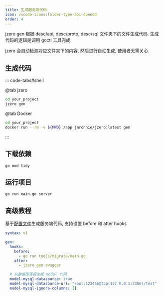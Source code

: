 ```yaml
---
title: 生成服务端代码
icon: vscode-icons:folder-type-api-opened
order: 4
---
```


jzero gen 根据 desc/api, desc/proto, desc/sql 文件夹下的文件生成代码. 生成代码的逻辑是调用 goctl 工具完成.

jzero 会自动检测对应文件夹下的内容, 然后进行自动生成, 使用者无需关心.

## 生成代码

::: code-tabs#shell

@tab jzero

```bash
cd your_project
jzero gen
```

@tab Docker

```bash
cd your_project
docker run --rm -v ${PWD}:/app jaronnie/jzero:latest gen
```
:::

## 下载依赖

```shell
go mod tidy
```

## 运行项目

```shell
go run main.go server
```

## 高级教程

基于[配置文件](./command.md#基于配置文件使用-jzero)生成服务端代码, 支持设置 before 和 after hooks

```yaml
syntax: v1

gen:
  hooks:
    before:
      - go run tools/migrate/main.go
    after:
      - jzero gen swagger

  # 从数据库连接生成 model 代码
  model-mysql-datasource: true
  model-mysql-datasource-url: "root:123456@tcp(127.0.0.1:3306)/test"
  model-mysql-ignore-columns: []
```
